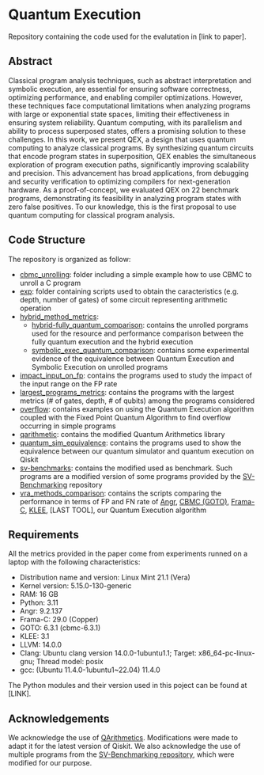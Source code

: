# Quantum Execution

Repository containing the code used for the evalutation in [link to paper]. 

## Abstract

Classical program analysis techniques, such as abstract interpretation and symbolic execution, are essential for ensuring software correctness, optimizing performance, and enabling compiler optimizations. 
However, these techniques face computational limitations when analyzing programs with large or exponential state spaces, limiting their effectiveness in ensuring system reliability. 
Quantum computing, with its parallelism and ability to process superposed states, offers a promising solution to these challenges.
In this work, we present QEX, a design that uses quantum computing to analyze classical programs. 
By synthesizing quantum circuits that encode program states in superposition, QEX enables the simultaneous exploration of program execution paths, significantly improving scalability and precision. 
This advancement has broad applications, from debugging and security verification to optimizing compilers for next-generation hardware. 
As a proof-of-concept, we evaluated QEX on 22 benchmark programs, demonstrating its feasibility in analyzing program states with zero false positives.
To our knowledge, this is the first proposal to use quantum computing for classical program analysis.

## Code Structure

The repository is organized as follow:

 - [cbmc_unrolling](https://github.com/PietroZanotta/Quantum-Execution/tree/main/cbmc_unrolling): folder including a simple example how to use CBMC to unroll a C program
 - [exp](https://github.com/PietroZanotta/Quantum-Execution/tree/main/exp): folder containing scripts used to obtain the caracteristics (e.g. depth, number of gates) of some circuit representing arithmetic operation
 - [hybrid_method_metrics](https://github.com/PietroZanotta/Quantum-Execution/tree/main/hybrid_method_metrics):
    - [hybrid-fully_quantum_comparison](https://github.com/PietroZanotta/Quantum-Execution/tree/main/hybrid-fully_quantum_comparison): contains the unrolled porgrams used for the resource and performance comparison between the fully quantum execution and the hybrid execution
    - [symbolic_exec_quantum_comparison](https://github.com/PietroZanotta/Quantum-Execution/tree/main/symbolic_exec_quantum_comparison): contains some experimental evidence of the equivalence between Quantum Execution and Symbolic Execution on unrolled programs
 - [impact_input_on_fp](https://github.com/PietroZanotta/Quantum-Execution/tree/main/impact_input_on_fp): contains the programs used to study the impact of the input range on the FP rate
 - [largest_programs_metrics](https://github.com/PietroZanotta/Quantum-Execution/tree/main/largest_programs_metrics): contains the programs with the largest metrics (# of gates, depth, # of qubits) among the programs considered
 - [overflow](https://github.com/PietroZanotta/Quantum-Execution/tree/main/overflow): contains examples on using the Quantum Execution algorithm coupled with the Fixed Point Quantum Algorithm to find overflow occurring in simple programs
 - [qarithmetic](https://github.com/PietroZanotta/Quantum-Execution/tree/main/qarithmetic): contains the modified Quantum Arithmetics library
 - [quantum_sim_equivalence](https://github.com/PietroZanotta/Quantum-Execution/tree/main/quantum_sim_equivalence): contains the programs used to show the equivalence between our quantum simulator and quantum execution on Qiskit
 - [sv-benchmarks](https://github.com/PietroZanotta/Quantum-Execution/tree/main/sv-benchmarks): contains the modified used as benchmark. Such programs are a modified version of some programs provided by the [SV-Benchmarking](https://gitlab.com/sosy-lab/benchmarking/sv-benchmarks/-/tree/main/c?ref_type=heads) repository 
 - [vra_methods_comparison](https://github.com/PietroZanotta/Quantum-Execution/tree/main/vra_methods_comparison): contains the scripts comparing the performance in terms of FP and FN rate of [Angr](https://docs.angr.io/en/latest/core-concepts/symbolic.html), [CBMC (GOTO)](https://diffblue.github.io/cbmc/group__goto-programs.html), [Frama-C](https://frama-c.com/), [KLEE](https://klee-se.org/), [LAST TOOL], our Quantum Execution algorithm  

## Requirements
All the metrics provided in the paper come from experiments runned on a laptop with the following characteristics:
 - Distribution name and version: Linux Mint 21.1 (Vera)
 - Kernel version: 5.15.0-130-generic
 - RAM: 16 GB
 - Python: 3.11
 - Angr: 9.2.137
 - Frama-C: 29.0 (Copper)
 - GOTO: 6.3.1 (cbmc-6.3.1)
 - KLEE: 3.1
 - LLVM: 14.0.0
 - Clang: Ubuntu clang version 14.0.0-1ubuntu1.1; Target: x86_64-pc-linux-gnu; Thread model: posix
 - gcc: (Ubuntu 11.4.0-1ubuntu1~22.04) 11.4.0

The Python modules and their version used in this poject can be found at [LINK].

## Acknowledgements

We acknowledge the use of [QArithmetics](https://github.com/hkhetawat/QArithmetic). Modifications were made to adapt it for the latest version of Qiskit. We also acknowledge the use of multiple programs from the [SV-Benchmarking repository](https://gitlab.com/sosy-lab/benchmarking/sv-benchmarks/-/tree/main/c?ref_type=heads), which were modified for our purpose.

